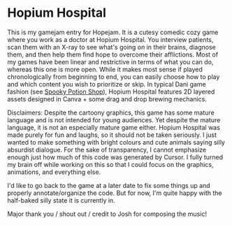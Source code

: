 # Hopium Hospital

This is my gamejam entry for Hopejam. It is a cutesy comedic cozy game where you work as a doctor at Hopium Hospital. You interview patients, scan them with an X-ray to see what's going on in their brains, diagnose them, and then help them find hope to overcome their afflictions.
Most of my games have been linear and restrictive in terms of what you can do, whereas this one is more open. While it makes most sense if played chronologically from beginning to end, you can easily choose how to play and which content you wish to prioritize or skip. 
In typical Dani game fashion (see [Spooky Potion Shop](https://github.com/danielledonnelly/spooky-potion-shop)), Hopium Hospital features 2D layered assets designed in Canva + some drag and drop brewing mechanics.

Disclaimers:
Despite the cartoony graphics, this game has some mature language and is not intended for young audiences. Yet despite the mature language, it is not an especially mature game either. 
Hopium Hospital was made purely for fun and laughs, so it should not be taken seriously. I just wanted to make something with bright colours and cute animals saying silly absurdist dialogue. 
For the sake of transparency, I cannot emphasize enough just how much of this code was generated by Cursor. I fully turned my brain off while working on this so that I could focus on the graphics, animations, and everything else.

I'd like to go back to the game at a later date to fix some things up and properly annotate/organize the code. But for now, I'm quite happy with the half-baked silly state it is currently in.

Major thank you / shout out / credit to Josh for composing the music!
